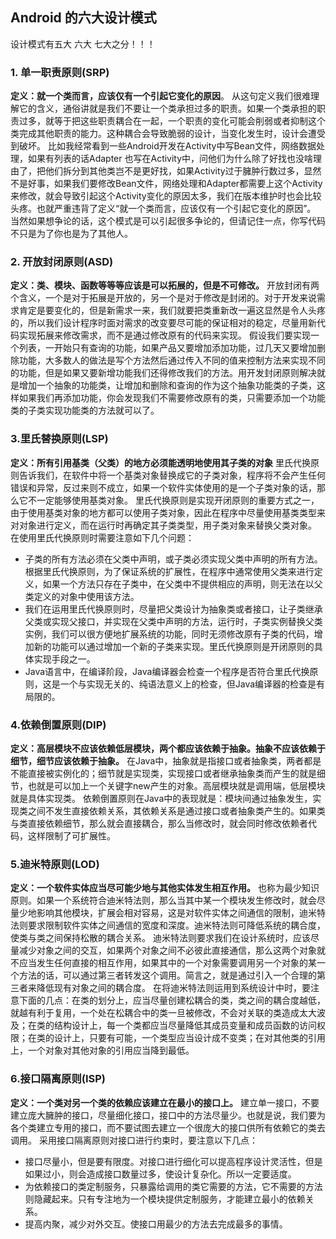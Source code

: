 ## Android 的六大设计模式

设计模式有五大 六大 七大之分！！！

### **1. 单一职责原则(SRP)**

**定义：就一个类而言，应该仅有一个引起它变化的原因**。
从这句定义我们很难理解它的含义，通俗讲就是我们不要让一个类承担过多的职责。如果一个类承担的职责过多，就等于把这些职责耦合在一起，一个职责的变化可能会削弱或者抑制这个类完成其他职责的能力。这种耦合会导致脆弱的设计，当变化发生时，设计会遭受到破坏。
比如我经常看到一些Android开发在Activity中写Bean文件，网络数据处理，如果有列表的话Adapter 也写在Activity中，问他们为什么除了好找也没啥理由了，把他们拆分到其他类岂不是更好找，如果Activity过于臃肿行数过多，显然不是好事，如果我们要修改Bean文件，网络处理和Adapter都需要上这个Activity来修改，就会导致引起这个Activity变化的原因太多，我们在版本维护时也会比较头疼。也就严重违背了定义“就一个类而言，应该仅有一个引起它变化的原因”。
当然如果想争论的话，这个模式是可以引起很多争论的，但请记住一点，你写代码不只是为了你也是为了其他人。

### **2. 开放封闭原则(ASD)**

**定义：类、模块、函数等等等应该是可以拓展的，但是不可修改。**
开放封闭有两个含义，一个是对于拓展是开放的，另一个是对于修改是封闭的。对于开发来说需求肯定是要变化的，但是新需求一来，我们就要把类重新改一遍这显然是令人头疼的，所以我们设计程序时面对需求的改变要尽可能的保证相对的稳定，尽量用新代码实现拓展来修改需求，而不是通过修改原有的代码来实现。
假设我们要实现一个列表，一开始只有查询的功能，如果产品又要增加添加功能，过几天又要增加删除功能，大多数人的做法是写个方法然后通过传入不同的值来控制方法来实现不同的功能，但是如果又要新增功能我们还得修改我们的方法。用开发封闭原则解决就是增加一个抽象的功能类，让增加和删除和查询的作为这个抽象功能类的子类，这样如果我们再添加功能，你会发现我们不需要修改原有的类，只需要添加一个功能类的子类实现功能类的方法就可以了。

### **3.里氏替换原则(LSP)**

**定义：所有引用基类（父类）的地方必须能透明地使用其子类的对象**
里氏代换原则告诉我们，在软件中将一个基类对象替换成它的子类对象，程序将不会产生任何错误和异常，反过来则不成立，如果一个软件实体使用的是一个子类对象的话，那么它不一定能够使用基类对象。
里氏代换原则是实现开闭原则的重要方式之一，由于使用基类对象的地方都可以使用子类对象，因此在程序中尽量使用基类类型来对对象进行定义，而在运行时再确定其子类类型，用子类对象来替换父类对象。
在使用里氏代换原则时需要注意如下几个问题：

- 子类的所有方法必须在父类中声明，或子类必须实现父类中声明的所有方法。根据里氏代换原则，为了保证系统的扩展性，在程序中通常使用父类来进行定义，如果一个方法只存在子类中，在父类中不提供相应的声明，则无法在以父类定义的对象中使用该方法。
- 我们在运用里氏代换原则时，尽量把父类设计为抽象类或者接口，让子类继承父类或实现父接口，并实现在父类中声明的方法，运行时，子类实例替换父类实例，我们可以很方便地扩展系统的功能，同时无须修改原有子类的代码，增加新的功能可以通过增加一个新的子类来实现。里氏代换原则是开闭原则的具体实现手段之一。
- Java语言中，在编译阶段，Java编译器会检查一个程序是否符合里氏代换原则，这是一个与实现无关的、纯语法意义上的检查，但Java编译器的检查是有局限的。

### **4.依赖倒置原则(DIP)**

**定义：高层模块不应该依赖低层模块，两个都应该依赖于抽象。抽象不应该依赖于细节，细节应该依赖于抽象。**
在Java中，抽象就是指接口或者抽象类，两者都是不能直接被实例化的；细节就是实现类，实现接口或者继承抽象类而产生的就是细节，也就是可以加上一个关键字new产生的对象。高层模块就是调用端，低层模块就是具体实现类。
依赖倒置原则在Java中的表现就是：模块间通过抽象发生，实现类之间不发生直接依赖关系，其依赖关系是通过接口或者抽象类产生的。如果类与类直接依赖细节，那么就会直接耦合，那么当修改时，就会同时修改依赖者代码，这样限制了可扩展性。

### **5.迪米特原则(LOD)**

**定义：一个软件实体应当尽可能少地与其他实体发生相互作用。**
也称为最少知识原则。如果一个系统符合迪米特法则，那么当其中某一个模块发生修改时，就会尽量少地影响其他模块，扩展会相对容易，这是对软件实体之间通信的限制，迪米特法则要求限制软件实体之间通信的宽度和深度。迪米特法则可降低系统的耦合度，使类与类之间保持松散的耦合关系。
迪米特法则要求我们在设计系统时，应该尽量减少对象之间的交互，如果两个对象之间不必彼此直接通信，那么这两个对象就不应当发生任何直接的相互作用，如果其中的一个对象需要调用另一个对象的某一个方法的话，可以通过第三者转发这个调用。简言之，就是通过引入一个合理的第三者来降低现有对象之间的耦合度。
在将迪米特法则运用到系统设计中时，要注意下面的几点：在类的划分上，应当尽量创建松耦合的类，类之间的耦合度越低，就越有利于复用，一个处在松耦合中的类一旦被修改，不会对关联的类造成太大波及；在类的结构设计上，每一个类都应当尽量降低其成员变量和成员函数的访问权限；在类的设计上，只要有可能，一个类型应当设计成不变类；在对其他类的引用上，一个对象对其他对象的引用应当降到最低。

### **6.接口隔离原则(ISP)**

**定义：一个类对另一个类的依赖应该建立在最小的接口上。**
建立单一接口，不要建立庞大臃肿的接口，尽量细化接口，接口中的方法尽量少。也就是说，我们要为各个类建立专用的接口，而不要试图去建立一个很庞大的接口供所有依赖它的类去调用。
采用接口隔离原则对接口进行约束时，要注意以下几点：

- 接口尽量小，但是要有限度。对接口进行细化可以提高程序设计灵活性，但是如果过小，则会造成接口数量过多，使设计复杂化。所以一定要适度。
- 为依赖接口的类定制服务，只暴露给调用的类它需要的方法，它不需要的方法则隐藏起来。只有专注地为一个模块提供定制服务，才能建立最小的依赖关系。
- 提高内聚，减少对外交互。使接口用最少的方法去完成最多的事情。